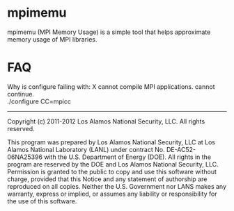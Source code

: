 # mpimemu

mpimemu (MPI Memory Usage) is a simple tool that helps approximate memory
usage of MPI libraries.

# FAQ

Why is configure failing with:
X cannot compile MPI applications. cannot continue.  
./configure CC=mpicc

***
Copyright (c) 2011-2012 Los Alamos National Security, LLC.
                        All rights reserved.

This program was prepared by Los Alamos National Security, LLC at Los Alamos
National Laboratory (LANL) under contract No. DE-AC52-06NA25396 with the U.S.
Department of Energy (DOE). All rights in the program are reserved by the DOE
and Los Alamos National Security, LLC. Permission is granted to the public to
copy and use this software without charge, provided that this Notice and any
statement of authorship are reproduced on all copies. Neither the U.S.
Government nor LANS makes any warranty, express or implied, or assumes any
liability or responsibility for the use of this software.
